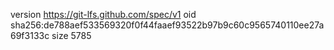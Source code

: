 version https://git-lfs.github.com/spec/v1
oid sha256:de788aef533569320f0f44faaef93522b97b9c60c9565740110ee27a69f3133c
size 5785
